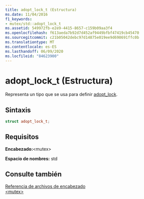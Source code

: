 ```yaml
---
title: adopt_lock_t (Estructura)
ms.date: 11/04/2016
f1_keywords:
- mutex/std::adopt_lock_t
ms.assetid: 549972fb-e2e9-4415-8657-c159b09aa3f4
ms.openlocfilehash: f613aeda7b92d7d452af9449bfbf47419cb45470
ms.sourcegitcommit: c21b05042debc97d14875e019ee9d698691ffc0b
ms.translationtype: MT
ms.contentlocale: es-ES
ms.lasthandoff: 06/09/2020
ms.locfileid: "84623900"
---
```

# <a name="adopt_lock_t-structure"></a>adopt_lock_t (Estructura)

Representa un tipo que se usa para definir [adopt_lock](mutex-functions.md#adopt_lock).

## <a name="syntax"></a>Sintaxis

```cpp
struct adopt_lock_t;
```

## <a name="requirements"></a>Requisitos

**Encabezado:**\<mutex>

**Espacio de nombres:** std

## <a name="see-also"></a>Consulte también

[Referencia de archivos de encabezado](cpp-standard-library-header-files.md)\
[\<mutex>](mutex.md)
